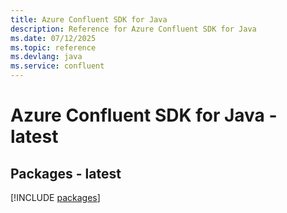 ```yaml
---
title: Azure Confluent SDK for Java
description: Reference for Azure Confluent SDK for Java
ms.date: 07/12/2025
ms.topic: reference
ms.devlang: java
ms.service: confluent
---
```

# Azure Confluent SDK for Java - latest
## Packages - latest
[!INCLUDE [packages](confluent-index.md)]